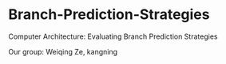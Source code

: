 # Branch-Prediction-Strategies
Computer Architecture: Evaluating Branch Prediction Strategies

Our group: Weiqing Ze, kangning
